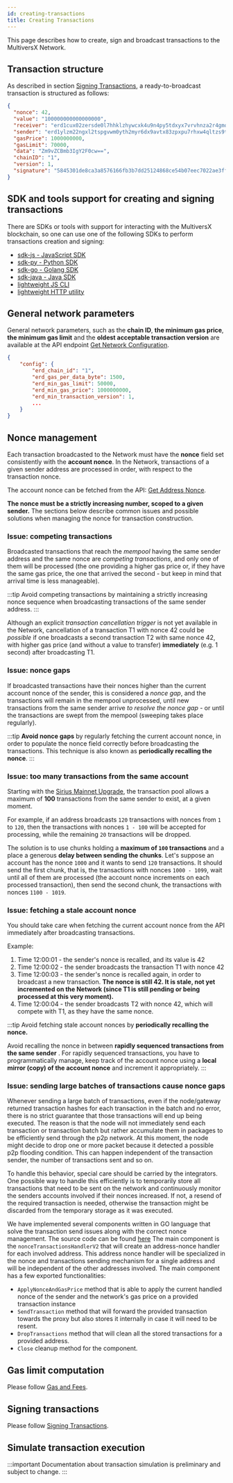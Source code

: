 ```yaml
---
id: creating-transactions
title: Creating Transactions
---
```


[comment]: # (mx-abstract)

This page describes how to create, sign and broadcast transactions to the MultiversX Network.

[comment]: # (mx-context-auto)

## **Transaction structure**

As described in section [Signing Transactions](/developers/signing-transactions), a ready-to-broadcast transaction is structured as follows:

```json
{
  "nonce": 42,
  "value": "100000000000000000",
  "receiver": "erd1cux02zersde0l7hhklzhywcxk4u9n4py5tdxyx7vrvhnza2r4gmq4vw35r",
  "sender": "erd1ylzm22ngxl2tspgvwm0yth2myr6dx9avtx83zpxpu7rhxw4qltzs9tmjm9",
  "gasPrice": 1000000000,
  "gasLimit": 70000,
  "data": "Zm9vZCBmb3IgY2F0cw==",
  "chainID": "1",
  "version": 1,
  "signature": "5845301de8ca3a8576166fb3b7dd25124868ce54b07eec7022ae3ffd8d4629540dbb7d0ceed9455a259695e2665db614828728d0f9b0fb1cc46c07dd669d2f0e"
}
```

[comment]: # (mx-context-auto)

## **SDK and tools support for creating and signing transactions**

There are SDKs or tools with support for interacting with the MultiversX blockchain, so one can use one of the following SDKs to perform
transactions creation and signing:

- [sdk-js - JavaScript SDK](/sdk-and-tools/sdk-js)
- [sdk-py - Python SDK](/sdk-and-tools/sdk-py)
- [sdk-go - Golang SDK](/sdk-and-tools/sdk-go)
- [sdk-java - Java SDK](/sdk-and-tools/mxjava)
- [lightweight JS CLI](https://www.npmjs.com/package/@multiversx/sdk-wallet-cli)
- [lightweight HTTP utility](https://github.com/multiversx/mx-sdk-js-wallet-http)

[comment]: # (mx-context-auto)

## **General network parameters**

General network parameters, such as the **chain ID**, **the minimum gas price**, **the minimum gas limit** and the **oldest acceptable transaction version** are available at the API endpoint [Get Network Configuration](/sdk-and-tools/rest-api/network#get-network-configuration).

```json
{
    "config": {
        "erd_chain_id": "1",
        "erd_gas_per_data_byte": 1500,
        "erd_min_gas_limit": 50000,
        "erd_min_gas_price": 1000000000,
        "erd_min_transaction_version": 1,
        ...
    }
}
```

[comment]: # (mx-context-auto)

## **Nonce management**

Each transaction broadcasted to the Network must have the **nonce** field set consistently with the **account nonce**. In the Network, transactions of a given sender address are processed in order, with respect to the transaction nonce.

The account nonce can be fetched from the API: [Get Address Nonce](/sdk-and-tools/rest-api/addresses#get-address-nonce).

**The nonce must be a strictly increasing number, scoped to a given sender.** The sections below describe common issues and possible solutions when managing the nonce for transaction construction.

[comment]: # (mx-context-auto)

### **Issue: competing transactions**

Broadcasted transactions that reach the _mempool_ having the same sender address and the same nonce are _competing transactions_, and only one of them will be processed (the one providing a higher gas price or, if they have the same gas price, the one that arrived the second - but keep in mind that arrival time is less manageable).

:::tip
Avoid competing transactions by maintaining a strictly increasing nonce sequence when broadcasting transactions of the same sender address.
:::

Although an explicit _transaction cancellation trigger_ is not yet available in the Network, cancellation of a transaction T1 with nonce 42 could be _possible_ if one broadcasts a second transaction T2 with same nonce 42, with higher gas price (and without a value to transfer) **immediately** (e.g. 1 second) after broadcasting T1.

[comment]: # (mx-context-auto)

### **Issue: nonce gaps**

If broadcasted transactions have their nonces higher than the current account nonce of the sender, this is considered a _nonce gap_, and the transactions will remain in the mempool unprocessed, until new transactions from the same sender arrive _to resolve the nonce gap -_ or until the transactions are swept from the mempool (sweeping takes place regularly).

:::tip
**Avoid nonce gaps** by regularly fetching the current account nonce, in order to populate the nonce field correctly before broadcasting the transactions. This technique is also known as **periodically recalling the nonce**.
:::

[comment]: # (mx-context-auto)

### **Issue: too many transactions from the same account**

Starting with the [Sirius Mainnet Upgrade](https://github.com/multiversx/mx-specs/blob/main/releases/protocol/release-specs-v1.6.0-Sirius.md), the transaction pool allows a maximum of **100** transactions from the same sender to exist, at a given moment.

For example, if an address broadcasts `120` transactions with nonces from `1` to `120`, then the transactions with nonces `1 - 100` will be accepted for processing, while the remaining `20` transactions will be dropped.

The solution is to use chunks holding a **maximum of `100` transactions** and a place a generous **delay between sending the chunks**. Let's suppose an account has the nonce `1000` and it wants to send `120` transactions. It should send the first chunk, that is, the transactions with nonces `1000 - 1099`, wait until all of them are processed (the account nonce increments on each processed transaction), then send the second chunk, the transactions with nonces `1100 - 1019`.

[comment]: # (mx-context-auto)

### **Issue: fetching a stale account nonce**

You should take care when fetching the current account nonce from the API immediately after broadcasting transactions.

Example:

1. Time 12:00:01 - the sender's nonce is recalled, and its value is 42
2. Time 12:00:02 - the sender broadcasts the transaction T1 with nonce 42
3. Time 12:00:03 - the sender's nonce is recalled again, in order to broadcast a new transaction. **The nonce is still 42. It is stale, not yet incremented on the Network (since T1 is still pending or being processed at this very moment).**
4. Time 12:00:04 - the sender broadcasts T2 with nonce 42, which will compete with T1, as they have the same nonce.

:::tip
Avoid fetching stale account nonces by **periodically recalling the nonce.**

Avoid recalling the nonce in between **rapidly sequenced transactions from the same sender** . For rapidly sequenced transactions, you have to programmatically manage, keep track of the account nonce using a **local mirror (copy) of the account nonce** and increment it appropriately.
:::

[comment]: # (mx-context-auto)

### **Issue: sending large batches of transactions cause nonce gaps**

Whenever sending a large batch of transactions, even if the node/gateway returned transaction hashes for each transaction in the batch and no error, there is no strict guarantee that those transactions will end up being executed.
The reason is that the node will not immediately send each transaction or transaction batch but rather accumulate them in packages to be efficiently send through the p2p network.
At this moment, the node might decide to drop one or more packet because it detected a possible p2p flooding condition. This can happen independent of the transaction sender, the number of transactions sent and so on.

To handle this behavior, special care should be carried by the integrators. One possible way to handle this efficiently is to temporarily store all transactions that need to be sent on the network and continuously monitor the senders accounts involved if their nonces increased.
If not, a resend of the required transaction is needed, otherwise the transaction might be discarded from the temporary storage as it was executed.

We have implemented several components written in GO language that solve the transaction send issues along with the correct nonce management. 
The source code can be found [here](https://github.com/multiversx/mx-sdk-go/tree/main/interactors/nonceHandlerV2)
The main component is the `nonceTransactionsHandlerV2` that will create an address-nonce handler for each involved address. This address nonce handler will be specialized in the nonce and transactions sending mechanism for a single address and will be independent of the other addresses involved. 
The main component has a few exported functionalities:
- `ApplyNonceAndGasPrice` method that is able to apply the current handled nonce of the sender and the network's gas price on a provided transaction instance
- `SendTransaction` method that will forward the provided transaction towards the proxy but also stores it internally in case it will need to be resent.
- `DropTransactions` method that will clean all the stored transactions for a provided address.
- `Close` cleanup method for the component.

[comment]: # (mx-context-auto)

## **Gas limit computation**

Please follow [Gas and Fees](/developers/gas-and-fees/overview/).

[comment]: # (mx-context-auto)

## **Signing transactions**

Please follow [Signing Transactions](/developers/signing-transactions).

[comment]: # (mx-context-auto)

## **Simulate transaction execution**

:::important
Documentation about transaction simulation is preliminary and subject to change.
:::
